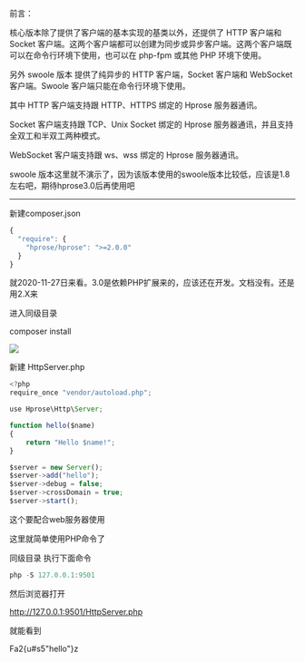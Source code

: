前言：

核心版本除了提供了客户端的基本实现的基类以外，还提供了 HTTP 客户端和 Socket 客户端。这两个客户端都可以创建为同步或异步客户端。这两个客户端既可以在命令行环境下使用，也可以在 php-fpm 或其他 PHP 环境下使用。

另外 swoole 版本 提供了纯异步的 HTTP 客户端，Socket 客户端和 WebSocket 客户端。Swoole 客户端只能在命令行环境下使用。

其中 HTTP 客户端支持跟 HTTP、HTTPS 绑定的 Hprose 服务器通讯。

Socket 客户端支持跟 TCP、Unix Socket 绑定的 Hprose 服务器通讯，并且支持全双工和半双工两种模式。

WebSocket 客户端支持跟 ws、wss 绑定的 Hprose 服务器通讯。



swoole 版本这里就不演示了，因为该版本使用的swoole版本比较低，应该是1.8左右吧，期待hprose3.0后再使用吧

---





新建composer.json



```javascript
{
  "require": {
    "hprose/hprose": ">=2.0.0"
  }
}
```



就2020-11-27日来看。3.0是依赖PHP扩展来的，应该还在开发。文档没有。还是用2.X来



进入同级目录 



composer install 





![](D:/download/youdaonote-pull-master/data/Technology/RPC/hprose/images/FE891502ED6845428D449A2F3CD3F489image.png)





新建 HttpServer.php



```javascript
<?php
require_once "vendor/autoload.php";

use Hprose\Http\Server;

function hello($name)
{
    return "Hello $name!";
}

$server = new Server();
$server->add("hello");
$server->debug = false;
$server->crossDomain = true;
$server->start();
```





这个要配合web服务器使用



这里就简单使用PHP命令了



同级目录 执行下面命令



```javascript
php -S 127.0.0.1:9501
```





然后浏览器打开 



http://127.0.0.1:9501/HttpServer.php



就能看到 



Fa2{u#s5"hello"}z








